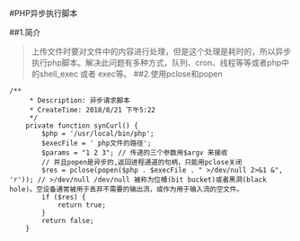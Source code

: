 #PHP异步执行脚本

##1.简介
> 上传文件时要对文件中的内容进行处理，但是这个处理是耗时的，所以异步执行php脚本。解决此问题有多种方式，队列、cron、线程等等或者php中的shell_exec 或者 exec等。
##2.使用pclose和popen
```
/**
     * Description: 异步请求脚本
     * CreateTime: 2018/8/21 下午5:22
     */
	private function synCurl() {
        $php = '/usr/local/bin/php';
        $execFile = ' php文件的路径';
        $params = "1 2 3"; // 传递的三个参数用$argv 来接收
        // 并且popen是异步的,返回进程通道的句柄，只能用pclose关闭
        $res = pclose(popen($php . $execFile . " >/dev/null 2>&1 &", 'r')); // >/dev/null /dev/null 被称为位桶(bit bucket)或者黑洞(black hole)。空设备通常被用于丢弃不需要的输出流，或作为用于输入流的空文件。
        if ($res) {
            return true;
        }
        return false;
    }
```

